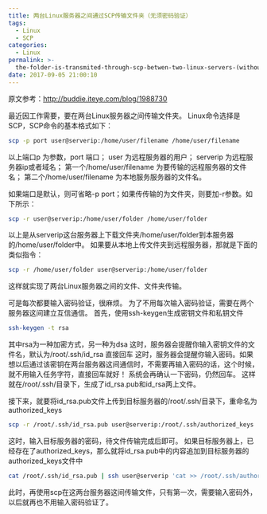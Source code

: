 ```yaml
---
title: 两台Linux服务器之间通过SCP传输文件夹（无须密码验证）
tags:
  - Linux
  - SCP
categories:
  - Linux
permalink: >-
  the-folder-is-transmited-through-scp-betwen-two-linux-servers-(without-pasword-authentication)
date: 2017-09-05 21:00:10
---
```


原文参考：http://buddie.iteye.com/blog/1988730

最近因工作需要，要在两台Linux服务器之间传输文件夹。
Linux命令选择是SCP，SCP命令的基本格式如下：

``` bash
scp -p port user@serverip:/home/user/filename /home/user/filename  
```

以上端口p 为参数，port 端口；
user 为远程服务器的用户；
serverip 为远程服务器ip或者域名；
第一个/home/user/filename 为要传输的远程服务器的文件名；
第二个/home/user/filename 为本地服务服务器的文件名。

<!-- more -->

如果端口是默认，则可省略-p port；如果传传输的为文件夹，则要加-r参数。如下所示：
``` bash
scp -r user@serverip:/home/user/folder /home/user/folder  
```

以上是从serverip这台服务器上下载文件夹/home/user/folder到本服务器的/home/user/folder中。
如果要从本地上传文件夹到远程服务器，那就是下面的类似指令：
 
``` bash
scp -r /home/user/folder user@serverip:/home/user/folder
```
 这样就实现了两台Linux服务器之间的文件、文件夹传输。
 
可是每次都要输入密码验证，很麻烦。
为了不用每次输入密码验证，需要在两个服务器这间建立互信通信。
首先，使用ssh-keygen生成密钥文件和私钥文件
``` bash
ssh-keygen -t rsa  
```

其中rsa为一种加密方式，另一种为dsa
这时，服务器会提醒你输入密钥文件的文件名，默认为/root/.ssh/id_rsa
直接回车
这时，服务器会提醒你输入密码。如果想以后通过该密钥在两台服务器这间通信时，不需要再输入密码的话，这个时候，就不用输入任务字符，直接回车就好！
系统会再确认一下密码，仍然回车。
这样就在/root/.ssh/目录下，生成了id_rsa.pub和id_rsa两上文件。
 
接下来，就要将id_rsa.pub文件上传到目标服务器的/root/.ssh/目录下，重命名为authorized_keys

``` bash
scp -r /root/.ssh/id_rsa.pub user@serverip:/root/.ssh/authorized_keys  
```

这时，输入目标服务器的密码，待文件传输完成后即可。
如果目标服务器上，已经存在了authorized_keys，那么就将id_rsa.pub中的内容追加到目标服务器的authorized_keys文件中

``` bash
cat /root/.ssh/id_rsa.pub | ssh user@serverip 'cat >> /root/.ssh/authorized_keys'
```
此时，再使用scp在这两台服务器这间传输文件，只有第一次，需要输入密码外，以后就再也不用输入密码验证了。

